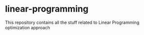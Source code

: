 # linear-programming
This repository contains all the stuff related to Linear Programming optimization approach
